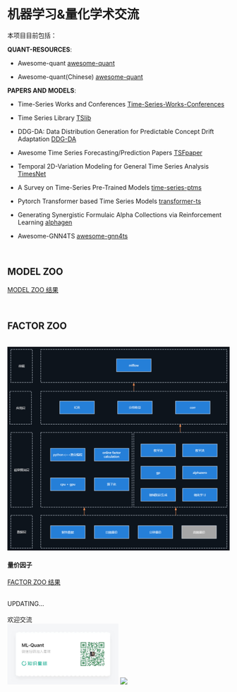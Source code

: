 # 机器学习&量化学术交流


本项目目前包括：

**QUANT-RESOURCES**:

- Awesome-quant [awesome-quant](https://github.com/wilsonfreitas/awesome-quant)

- Awesome-quant(Chinese) [awesome-quant](https://github.com/thuquant/awesome-quant)<br>





**PAPERS AND MODELS**:

- Time-Series Works and Conferences [Time-Series-Works-Conferences
](https://github.com/lixus7/Time-Series-Works-Conferences)

- Time Series Library [TSlib](https://github.com/thuml/Time-Series-Library/tree/main)

- DDG-DA: Data Distribution Generation for Predictable Concept Drift Adaptation [DDG-DA](https://arxiv.org/abs/2201.04038)

- Awesome Time Series Forecasting/Prediction Papers [TSFpaper](https://github.com/ddz16/TSFpaper/tree/a4e106b9579d49ba55370e70935e9acff467120a) 

- Temporal 2D-Variation Modeling for General Time Series Analysis [TimesNet](extension://oikmahiipjniocckomdccmplodldodja/pdf-viewer/web/viewer.html?file=https%3A%2F%2Fopenreview.net%2Fpdf%3Fid%3Dju_Uqw384Oq)

- A Survey on Time-Series Pre-Trained Models [time-series-ptms](https://github.com/qianlima-lab/time-series-ptms)

- Pytorch Transformer based Time Series Models [transformer-ts](https://github.com/kashif/pytorch-transformer-ts)

- Generating Synergistic Formulaic Alpha Collections via Reinforcement Learning [alphagen](https://github.com/RL-MLDM/alphagen)

- Awesome-GNN4TS [awesome-gnn4ts](https://github.com/KimMeen/Awesome-GNN4TS)

<BR>

## **MODEL ZOO**

[MODEL ZOO 结果](https://github.com/chaosquant2022/ML-Quant/tree/main/model_zoo)

<BR>

## **FACTOR ZOO**

<br>
<div align="left">
	<img src="factor_zoo/factorzoo架构.png" >
</div>

#### 量价因子

[FACTOR ZOO 结果](https://github.com/chaosquant2022/ML-Quant/tree/main/factor_zoo)


<br>
UPDATING...<br>
<br>
欢迎交流

<br>
<div align="left">
	<img src="ML-Quant.jpg" width="50%" >
 	<img src="wechat.jpg" width="20.83%">
	<!-- <img src="ML-Quant.jpg" width="25%"> -->
</div>
